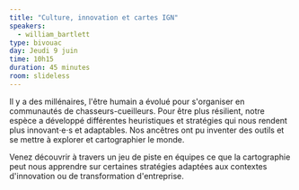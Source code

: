 ```yaml
---
title: "Culture, innovation et cartes IGN"
speakers:
  - william_bartlett
type: bivouac
day: Jeudi 9 juin
time: 10h15
duration: 45 minutes
room: slideless
---
```


Il y a des millénaires, l'être humain a évolué pour s'organiser en communautés de chasseurs-cueilleurs. Pour être plus résilient, notre espèce a développé différentes heuristiques et stratégies qui nous rendent plus innovant⋅e⋅s et adaptables. Nos ancêtres ont pu inventer des outils et se mettre à explorer et cartographier le monde.

Venez découvrir à travers un jeu de piste en équipes ce que la cartographie peut nous apprendre sur certaines stratégies adaptées aux contextes d'innovation ou de transformation d'entreprise.